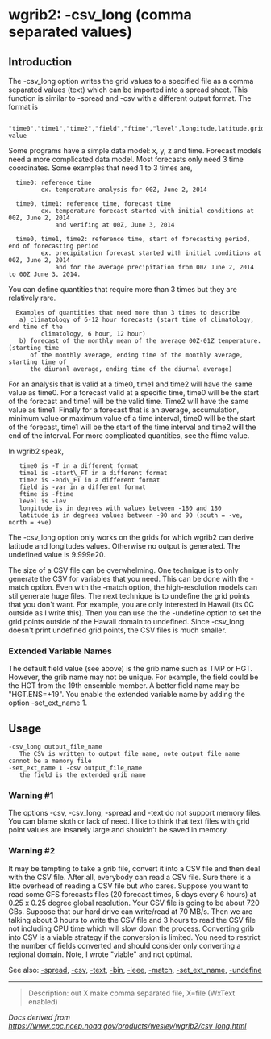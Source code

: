 # wgrib2: -csv_long (comma separated values)

## Introduction

The -csv_long option writes the grid values to a specified
file as a comma separated values (text) which can be imported into a
spread sheet. This function is similar to
-spread and -csv
with a different output format. The format is

```
   "time0","time1","time2","field","ftime","level",longitude,latitude,grid-value
```

Some programs have a simple data model: x, y, z and time. Forecast models
need a more complicated data model. Most forecasts only need
3 time coordinates. Some examples that need 1 to 3 times are,

```
  time0: reference time
         ex. temperature analysis for 00Z, June 2, 2014

  time0, time1: reference time, forecast time
         ex. temperature forecast started with initial conditions at 00Z, June 2, 2014
             and verifing at 00Z, June 3, 2014

  time0, time1, time2: reference time, start of forecasting period, end of forecasting period
         ex. precipitation forecast started with initial conditions at 00Z, June 2, 2014
             and for the average precipitation from 00Z June 2, 2014 to 00Z June 3, 2014.
```

You can define quantities that require more than 3 times but they are
relatively rare.

```
  Examples of quantities that need more than 3 times to describe
   a) climatology of 6-12 hour forecasts (start time of climatology, end time of the
         climatology, 6 hour, 12 hour)
   b) forecast of the monthly mean of the average 00Z-01Z temperature. (starting time
      of the monthly average, ending time of the monthly average, starting time of
      the diuranl average, ending time of the diurnal average)
```

For an analysis that is valid at a time0, time1 and time2 will
have the same value as time0. For a forecast valid at a
specific time, time0 will be the start of the forecast and
time1 will be the valid time. Time2 will have the same value
as time1. Finally for a forecast that is an average, accumulation,
minimum value or maximum value of a time interval, time0
will be the start of the forecast, time1 will be the start
of the time interval and time2 will the end of the interval.
For more complicated quantities, see the ftime value.

In wgrib2 speak,

```
   time0 is -T in a different format
   time1 is -start\_FT in a different format
   time2 is -end\_FT in a different format
   field is -var in a different format
   ftime is -ftime
   level is -lev
   longitude is in degrees with values between -180 and 180
   latitude is in degrees values between -90 and 90 (south = -ve, north = +ve)
```

The -csv_long option only works on the grids
for which wgrib2 can derive latitude and longitudes values.
Otherwise no output is generated. The undefined value is 9.999e20.

The size of a CSV file can be overwhelming. One technique is to
only generate the CSV for variables that you need. This can be
done with the -match option. Even with
the -match option, the high-resolution
models can stil generate huge files. The next technique is
to undefine the grid points that you don't want. For example,
you are only interested in Hawaii (its 0C outside as I write
this). Then you can use the the -undefine option
to set the grid points outside of the Hawaii domain to undefined.
Since -csv_long doesn't print undefined
grid points, the CSV files is much smaller.

### Extended Variable Names

The default field value (see above) is the grib name such as TMP or HGT.
However, the grib name may not be unique. For example, the field could be
the HGT from the 19th ensemble member. A better field name may be
"HGT.ENS=+19". You enable the extended variable name by adding the option
-set_ext_name 1.

## Usage

```
-csv_long output_file_name
   The CSV is written to output_file_name, note output_file_name cannot be a memory file
-set_ext_name 1 -csv output_file_name
   the field is the extended grib name
```

### Warning #1

The options -csv,
-csv_long,
-spread and
-text do not support memory files.
You can blame sloth or lack of need. I like to think that
text files with grid point values are insanely large
and shouldn't be saved in memory.

### Warning #2

It may be tempting to take a grib file, convert it into a CSV file
and then deal with the CSV file. After all, everybody can read
a CSV file. Sure there is a litte overhead of reading a CSV file
but who cares. Suppose you want to read some GFS forecasts files
(20 forecast times, 5 days every 6 hours) at 0.25 x 0.25 degree global resolution.
Your CSV file is going to be about 720 GBs. Suppose that our hard
drive can write/read at 70 MB/s. Then we are talking about 3 hours to
write the CSV file and 3 hours to read the CSV file not including CPU time
which will slow down the process. Converting grib into CSV is a
viable strategy if the conversion is limited. You need to restrict
the number of fields converted and should consider only converting
a regional domain. Note, I wrote "viable" and not optimal.

See also:
[-spread](./spread.md),
[-csv](./csv.md),
[-text](./text.md),
[-bin](./bin.md),
[-ieee](./ieee.md),
[-match](./match.md),
[-set_ext_name](./set_ext_name.md),
[-undefine](./undefine.md)

---

> Description: out X make comma separated file, X=file (WxText enabled)

_Docs derived from <https://www.cpc.ncep.noaa.gov/products/wesley/wgrib2/csv_long.html>_

